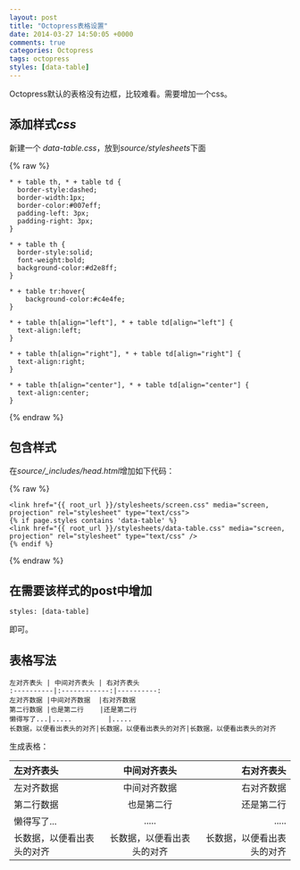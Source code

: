 ```yaml
---
layout: post
title: "Octopress表格设置"
date: 2014-03-27 14:50:05 +0000
comments: true
categories: Octopress
tags: octopress
styles: [data-table]
---
```



Octopress默认的表格没有边框，比较难看。需要增加一个css。

## 添加样式*css*

新建一个 *data-table.css*，放到*source/stylesheets*下面

{% raw %}
```
* + table th, * + table td {
  border-style:dashed;
  border-width:1px;
  border-color:#007eff;
  padding-left: 3px;
  padding-right: 3px;
}
 
* + table th {
  border-style:solid;
  font-weight:bold;
  background-color:#d2e8ff;
}

* + table tr:hover{
    background-color:#c4e4fe;
} 

* + table th[align="left"], * + table td[align="left"] {
  text-align:left;
}
 
* + table th[align="right"], * + table td[align="right"] {
  text-align:right;
}
 
* + table th[align="center"], * + table td[align="center"] {
  text-align:center;
}
```
{% endraw %}

## 包含样式

在*source/_includes/head.html*增加如下代码：

{% raw %}
```
<link href="{{ root_url }}/stylesheets/screen.css" media="screen, projection" rel="stylesheet" type="text/css">
{% if page.styles contains 'data-table' %}
<link href="{{ root_url }}/stylesheets/data-table.css" media="screen, projection" rel="stylesheet" type="text/css" />
{% endif %}
```
{% endraw %}

## 在需要该样式的post中增加

	styles: [data-table]

即可。

## 表格写法

	左对齐表头 | 中间对齐表头 | 右对齐表头
	:----------|:------------:|----------:
	左对齐数据 |中间对齐数据  |右对齐数据
	第二行数据 |也是第二行    |还是第二行
	懒得写了...|.....         |.....
	长数据，以便看出表头的对齐|长数据，以便看出表头的对齐|长数据，以便看出表头的对齐

生成表格：

左对齐表头 | 中间对齐表头 | 右对齐表头
:----------|:------------:|----------:
左对齐数据 |中间对齐数据  |右对齐数据
第二行数据 |也是第二行    |还是第二行
懒得写了...|.....         |.....
长数据，以便看出表头的对齐|长数据，以便看出表头的对齐|长数据，以便看出表头的对齐